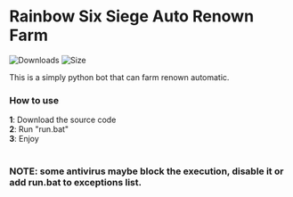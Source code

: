 # Rainbow Six Siege Auto Renown Farm
![Downloads](https://img.shields.io/github/downloads/Xample33/Rainbow-Six-Auto-Renown-Farm/total)
![Size](https://img.shields.io/github/languages/code-size/Xample33/Rainbow-Six-Auto-Renown-Farm)

This is a simply python bot that can farm renown automatic.

### **How to use** <br>
**1**: Download the source code <br>
**2**: Run "run.bat" <br>
**3**: Enjoy <br>
<br>
### **NOTE**: some antivirus maybe block the execution, disable it or add run.bat to exceptions list.
